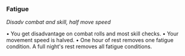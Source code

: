 ### Fatigue

_Disadv combat and skill, half move speed_

•        You get disadvantage on combat rolls and most skill checks.
•        Your movement speed is halved.
•        One hour of rest removes one fatigue condition. A full night's rest removes all fatigue conditions.